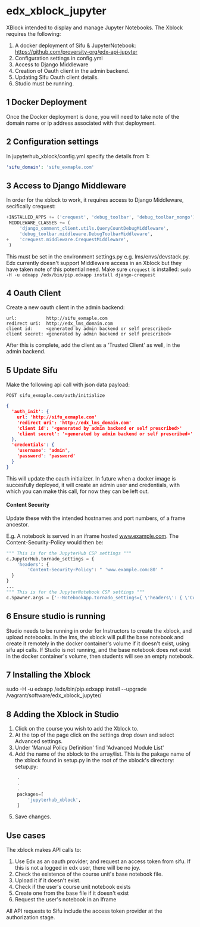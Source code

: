 # edx_xblock_jupyter

XBlock intended to display and manage Jupyter Notebooks.
The Xblock requires the following:

1. A docker deployment of Sifu & JupyterNotebook: https://github.com/proversity-org/edx-api-jupyter
2. Configuration settings in config.yml
3. Access to Django Middleware
4. Creation of Oauth client in the admin backend.
5. Updating Sifu Oauth client details.
6. Studio must be running.

## 1 Docker Deployment
Once the Docker deployment is done, you will need to take note of the
domain name or ip address associated with that deployment.

## 2 Configuration settings
In jupyterhub_xblock/config.yml specify the details from 1:
```yml
'sifu_domain': 'sifu_exmaple.com'
```

## 3 Access to Django Middleware
In order for the xblock to work, it requires access to Django Middleware, secifically crequest:
```py
+INSTALLED_APPS += ('crequest', 'debug_toolbar', 'debug_toolbar_mongo')
 MIDDLEWARE_CLASSES += (
     'django_comment_client.utils.QueryCountDebugMiddleware',
     'debug_toolbar.middleware.DebugToolbarMiddleware',
+    'crequest.middleware.CrequestMiddleware',
 )
```
This must be set in the environment settings.py e.g. lms/envs/devstack.py. Edx currently doesn't support Middleware access in an Xblock but they have taken note of this potential need.
Make sure ```crequest``` is installed: ```sudo -H -u edxapp /edx/bin/pip.edxapp install django-crequest```

## 4 Oauth Client
Create a new oauth client in the admin backend:
```text
url:           http://sifu_exmaple.com
redirect uri:  http://edx_lms_domain.com
client id:     <generated by admin backend or self prescribed>
client secret: <generated by admin backend or self prescribed>
```
After this is complete, add the client as a 'Trusted Client' as well, in the admin backend.

## 5 Update Sifu
Make the following api call with json data payload:

```POST sifu_exmaple.com/auth/initialize```
```json
{
  'auth_init': {
	url: 'http://sifu_exmaple.com'
	'redirect uri': 'http://edx_lms_domain.com'
	'client id': '<generated by admin backend or self prescribed>'
	'client secret': '<generated by admin backend or self prescribed>'
  },
  'credentials': {
    'username': 'admin',
	'password': 'password'
  }
}
```
This will update the oauth initializer. In future when a docker image is succesfully
deployed, it will create an admin user and credentials, with which you can make this
call, for now they can be left out.

#### Content Security
Update these with the intended hostnames and port numbers, of a frame ancestor.

E.g. A notebook is served in an iframe hosted www.example.com. The Content-Security-Policy would then be:

```py
""" This is for the JupyterHub CSP settings """
c.JupyterHub.tornado_settings = {
    'headers': {
        'Content-Security-Policy': " 'www.example.com:80' "
  }
}
...
""" This is for the JupyterNotebook CSP settings """
c.Spawner.args = ['--NotebookApp.tornado_settings={ \'headers\': { \'Content-Security-Policy\': "\'www.example.com:80\'"}}']
```
## 6 Ensure studio is running
Studio needs to be running in order for Instructors to create the xblock, and upload notebooks. In the lms, the xblock will pull the base notebook and create it remotely in the docker container's volume if it doesn't exist, using sifu api calls. If Studio is not running, and the base notebook does not exist in the docker container's volume, then students will see an empty notebook.

## 7 Installing the Xblock

sudo -H -u edxapp /edx/bin/pip.edxapp install --upgrade /vagrant/software/edx_xblock_jupyter/

## 8 Adding the Xblock in Studio

1. Click on the course you wish to add the Xblock to.
2. At the top of the page click on the settings drop down and select Advanced settings.
3. Under 'Manual Policy Definition' find 'Advanced Module List'
4. Add the name of the xblock to the array/list. This is the pakage name of the xblock found in setup.py in the root of the xblock's directory:
setup.py:
```py
    .
    .
    .
    packages=[
        'jupyterhub_xblock',
    ]
```
5. Save changes.

## Use cases
The xblock makes API calls to:

1. Use Edx as an oauth provider, and request an access token from sifu. If this is not a logged in edx user, there will be no joy.
2. Check the existence of the course unit's base notebook file.
3. Upload it if it doesn't exist.
4. Check if the user's course unit notebook exists
5. Create one from the base file if it doesn't exist
6. Request the user's notebook in an Iframe

All API requests to Sifu include the access token provider at the authorization stage.
